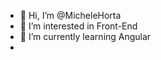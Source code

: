 - 👋 Hi, I’m @MicheleHorta
- 👀 I’m interested in Front-End
- 🌱 I’m currently learning Angular
- 

<!---
MicheleHorta/MicheleHorta is a ✨ special ✨ repository because its `README.md` (this file) appears on your GitHub profile.
You can click the Preview link to take a look at your changes.
--->
